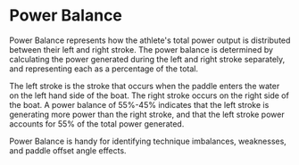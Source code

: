 # Power Balance

Power Balance represents how the athlete's total power output is distributed between their left and right stroke. The power balance is determined by calculating the power generated during the left and right stroke separately, and representing each as a percentage of the total.

The left stroke is the stroke that occurs when the paddle enters the water on the left hand side of the boat. The right stroke occurs on the right side of the boat.  A power balance of 55%-45% indicates that the left stroke is generating more power than the right stroke, and that the left stroke power accounts for 55% of the total power generated.

Power Balance is handy for identifying technique imbalances, weaknesses, and paddle offset angle effects.